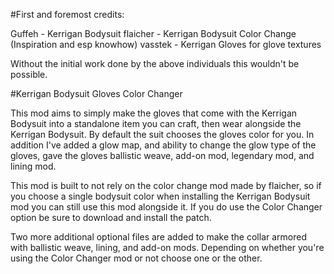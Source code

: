 #First and foremost credits:

Guffeh ﻿- Kerrigan Bodysuit﻿
flaicher ﻿- Kerrigan Bodysuit Color Change (Inspiration and esp knowhow)﻿
vasstek ﻿- Kerrigan Gloves for glove textures﻿

Without the initial work done by the above individuals this wouldn't be possible.

#Kerrigan Bodysuit Gloves Color Changer

This mod aims to simply make the gloves that come with the Kerrigan Bodysuit into a standalone item you can craft, then wear alongside the Kerrigan Bodysuit. By default the suit chooses the gloves color for you. In addition I've added a glow map, and ability to change the glow type of the gloves, gave the gloves ballistic weave, add-on mod, legendary mod, and lining mod.

This mod is built to not rely on the color change mod made by flaicher, so if you choose a single bodysuit color when installing the Kerrigan Bodysuit mod you can still use this mod alongside it. If you do use the Color Changer option be sure to download and install the patch.

Two more additional optional files are added to make the collar armored with ballistic weave, lining, and add-on mods. Depending on whether you're using the Color Changer mod or not choose one or the other.
